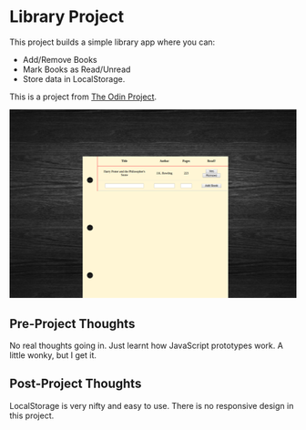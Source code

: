 # Library Project

This project builds a simple library app where you can:
* Add/Remove Books
* Mark Books as Read/Unread
* Store data in LocalStorage.


This is a project from [The Odin Project](https://www.theodinproject.com/courses/javascript/lessons/library).

![Example Screenshot](assets/images/library.png)

## Pre-Project Thoughts

No real thoughts going in.
Just learnt how JavaScript prototypes work.
A little wonky, but I get it.

## Post-Project Thoughts

LocalStorage is very nifty and easy to use.
There is no responsive design in this project.
